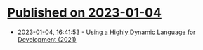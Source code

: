 # [Published on 2023-01-04](index.md)

* [2023-01-04, 16:41:53](https://lobste.rs/s/bi4312/using_highly_dynamic_language_for) - [Using a Highly Dynamic Language for Development (2021)](https://raw.githubusercontent.com/Shinmera/talks/master/gic2021-highly-dynamic/paper.pdf)
